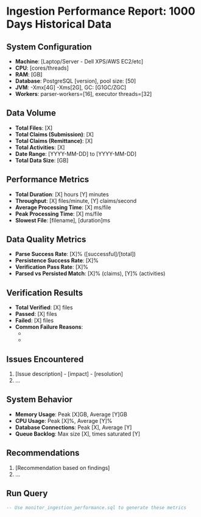 # Ingestion Performance Report: 1000 Days Historical Data

## System Configuration
- **Machine**: [Laptop/Server - Dell XPS/AWS EC2/etc]
- **CPU**: [cores/threads]
- **RAM**: [GB]
- **Database**: PostgreSQL [version], pool size: [50]
- **JVM**: -Xmx[4G] -Xms[2G], GC: [G1GC/ZGC]
- **Workers**: parser-workers=[16], executor threads=[32]

## Data Volume
- **Total Files**: [X]
- **Total Claims (Submission)**: [X]
- **Total Claims (Remittance)**: [X]
- **Total Activities**: [X]
- **Date Range**: [YYYY-MM-DD] to [YYYY-MM-DD]
- **Total Data Size**: [GB]

## Performance Metrics
- **Total Duration**: [X] hours [Y] minutes
- **Throughput**: [X] files/minute, [Y] claims/second
- **Average Processing Time**: [X] ms/file
- **Peak Processing Time**: [X] ms/file
- **Slowest File**: [filename], [duration]ms

## Data Quality Metrics
- **Parse Success Rate**: [X]% ([successful]/[total])
- **Persistence Success Rate**: [X]% 
- **Verification Pass Rate**: [X]%
- **Parsed vs Persisted Match**: [X]% (claims), [Y]% (activities)

## Verification Results
- **Total Verified**: [X] files
- **Passed**: [X] files
- **Failed**: [X] files
- **Common Failure Reasons**:
  - [Reason 1]: [count]
  - [Reason 2]: [count]

## Issues Encountered
1. [Issue description] - [impact] - [resolution]
2. ...

## System Behavior
- **Memory Usage**: Peak [X]GB, Average [Y]GB
- **CPU Usage**: Peak [X]%, Average [Y]%
- **Database Connections**: Peak [X], Average [Y]
- **Queue Backlog**: Max size [X], times saturated [Y]

## Recommendations
1. [Recommendation based on findings]
2. ...

## Run Query
```sql
-- Use monitor_ingestion_performance.sql to generate these metrics
```
